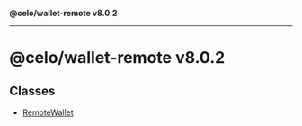 **@celo/wallet-remote v8.0.2**

***

# @celo/wallet-remote v8.0.2

## Classes

- [RemoteWallet](classes/RemoteWallet.md)

